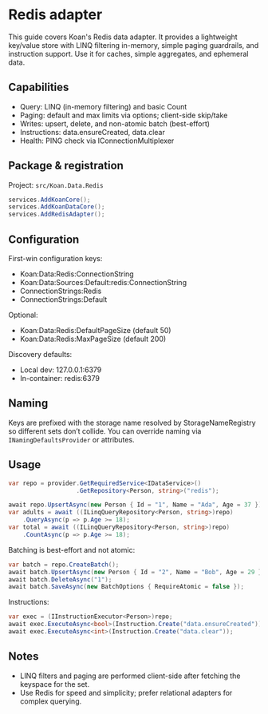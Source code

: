 # Redis adapter

This guide covers Koan's Redis data adapter. It provides a lightweight key/value store with LINQ filtering in-memory, simple paging guardrails, and instruction support. Use it for caches, simple aggregates, and ephemeral data.

## Capabilities

- Query: LINQ (in-memory filtering) and basic Count
- Paging: default and max limits via options; client-side skip/take
- Writes: upsert, delete, and non-atomic batch (best-effort)
- Instructions: data.ensureCreated, data.clear
- Health: PING check via IConnectionMultiplexer

## Package & registration

Project: `src/Koan.Data.Redis`

```csharp
services.AddKoanCore();
services.AddKoanDataCore();
services.AddRedisAdapter();
```

## Configuration

First-win configuration keys:

- Koan:Data:Redis:ConnectionString
- Koan:Data:Sources:Default:redis:ConnectionString
- ConnectionStrings:Redis
- ConnectionStrings:Default

Optional:

- Koan:Data:Redis:DefaultPageSize (default 50)
- Koan:Data:Redis:MaxPageSize (default 200)

Discovery defaults:

- Local dev: 127.0.0.1:6379
- In-container: redis:6379

## Naming

Keys are prefixed with the storage name resolved by StorageNameRegistry so different sets don’t collide. You can override naming via `INamingDefaultsProvider` or attributes.

## Usage

```csharp
var repo = provider.GetRequiredService<IDataService>()
                   .GetRepository<Person, string>("redis");

await repo.UpsertAsync(new Person { Id = "1", Name = "Ada", Age = 37 });
var adults = await ((ILinqQueryRepository<Person, string>)repo)
    .QueryAsync(p => p.Age >= 18);
var total = await ((ILinqQueryRepository<Person, string>)repo)
    .CountAsync(p => p.Age >= 18);
```

Batching is best-effort and not atomic:

```csharp
var batch = repo.CreateBatch();
await batch.UpsertAsync(new Person { Id = "2", Name = "Bob", Age = 29 });
await batch.DeleteAsync("1");
await batch.SaveAsync(new BatchOptions { RequireAtomic = false });
```

Instructions:

```csharp
var exec = (IInstructionExecutor<Person>)repo;
await exec.ExecuteAsync<bool>(Instruction.Create("data.ensureCreated"));
await exec.ExecuteAsync<int>(Instruction.Create("data.clear"));
```

## Notes

- LINQ filters and paging are performed client-side after fetching the keyspace for the set.
- Use Redis for speed and simplicity; prefer relational adapters for complex querying.
